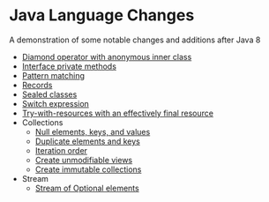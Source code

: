 # Java Language Changes 

A demonstration of some notable changes and additions after Java 8

- [Diamond operator with anonymous inner class](src/dev/hlybt/DiamondOpAnonymousInnerClass.java)
- [Interface private methods](src/dev/hlybt/InterfacePrivateMethod.java)
- [Pattern matching](src/dev/hlybt/PatternMatching.java)
- [Records](src/dev/hlybt/record)
- [Sealed classes](src/dev/hlybt/sealed)
- [Switch expression](src/dev/hlybt/SwitchExpression.java)
- [Try-with-resources with an effectively final resource](src/dev/hlybt/TryWResourcesEffectivelyFinalResource.java)
- Collections
  - [Null elements, keys, and values](src/dev/hlybt/collections/NullInCollections.java)
  - [Duplicate elements and keys](src/dev/hlybt/collections/DuplicateElementsKeys.java)
  - [Iteration order](src/dev/hlybt/collections/IterationOrder.java)
  - [Create unmodifiable views](src/dev/hlybt/collections/UnmodifiableViews.java)
  - [Create immutable collections](src/dev/hlybt/collections/ImmutableCollections.java)
- Stream
  - [Stream of Optional elements](src/dev/hlybt/stream/FromOptionals.java)
